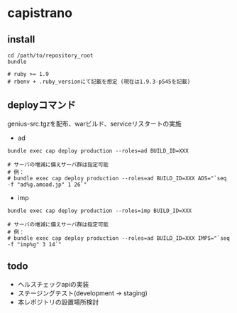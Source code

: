 capistrano
==========

install
-------

```
cd /path/to/repository_root
bundle

# ruby >= 1.9  
# rbenv + .ruby_versionにて記載を想定 (現在は1.9.3-p545を記載)
```

deployコマンド
--------------

genius-src.tgzを配布、warビルド、serviceリスタートの実施 

- ad

```
bundle exec cap deploy production --roles=ad BUILD_ID=XXX

# サーバの増減に備えサーバ群は指定可能
# 例：
# bundle exec cap deploy production --roles=ad BUILD_ID=XXX ADS="`seq -f "ad%g.amoad.jp" 1 26`"

```

- imp

```
bundle exec cap deploy production --roles=imp BUILD_ID=XXX

# サーバの増減に備えサーバ群は指定可能
# 例：
# bundle exec cap deploy production --roles=ad BUILD_ID=XXX IMPS="`seq -f "imp%g" 3 14`"

```

todo
----

- ヘルスチェックapiの実装
- ステージングテスト(development -> staging)
- 本レポジトリの設置場所検討
